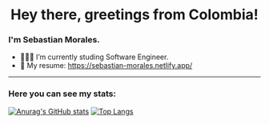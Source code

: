 <h1 align="center"> Hey there, greetings from Colombia! </h1>

### I'm Sebastian Morales.

- 👨🏻‍💻 I’m currently studing Software Engineer.
- 👤 My resume: https://sebastian-morales.netlify.app/

<hr>

### Here you can see my stats:

[![Anurag's GitHub stats](https://github-readme-stats.vercel.app/api?username=BeJuanitox&show_icons=true&theme=dark)](https://github.com/BeJuanitox/github-readme-stats) [![Top Langs](https://github-readme-stats.vercel.app/api/top-langs/?username=BeJuanitox&layout=compact&show_icons=true&theme=dark)](https://github.com/BeJuanitox/github-readme-stats)
